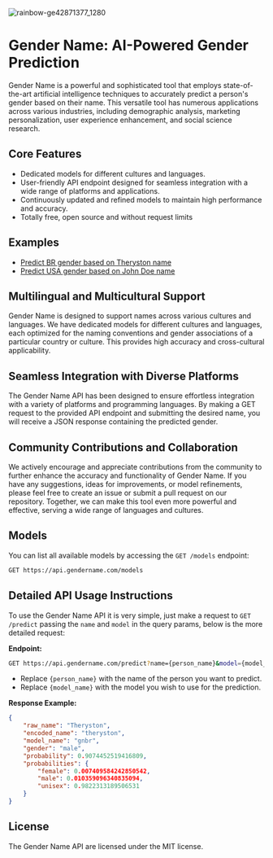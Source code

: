 ![rainbow-ge42871377_1280](https://github.com/Theryston/gender-name/assets/72868196/136e2a71-ee91-405a-820a-5b3f26cc3c90)

# Gender Name: AI-Powered Gender Prediction

Gender Name is a powerful and sophisticated tool that employs state-of-the-art artificial intelligence techniques to accurately predict a person's gender based on their name. This versatile tool has numerous applications across various industries, including demographic analysis, marketing personalization, user experience enhancement, and social science research.

## Core Features

- Dedicated models for different cultures and languages.
- User-friendly API endpoint designed for seamless integration with a wide range of platforms and applications.
- Continuously updated and refined models to maintain high performance and accuracy.
- Totally free, open source and without request limits

## Examples

- [Predict BR gender based on Theryston name](https://api.gendername.com/predict?name=Theryston&model=gnbr)
- [Predict USA gender based on John Doe name](https://api.gendername.com/predict?name=John+Doe&model=gnusa)

## Multilingual and Multicultural Support

Gender Name is designed to support names across various cultures and languages. We have dedicated models for different cultures and languages, each optimized for the naming conventions and gender associations of a particular country or culture. This provides high accuracy and cross-cultural applicability.

## Seamless Integration with Diverse Platforms

The Gender Name API has been designed to ensure effortless integration with a variety of platforms and programming languages. By making a GET request to the provided API endpoint and submitting the desired name, you will receive a JSON response containing the predicted gender.

## Community Contributions and Collaboration

We actively encourage and appreciate contributions from the community to further enhance the accuracy and functionality of Gender Name. If you have any suggestions, ideas for improvements, or model refinements, please feel free to create an issue or submit a pull request on our repository. Together, we can make this tool even more powerful and effective, serving a wide range of languages and cultures.

## Models

You can list all available models by accessing the `GET /models` endpoint:

```bash
GET https://api.gendername.com/models
```

## Detailed API Usage Instructions

To use the Gender Name API it is very simple, just make a request to `GET /predict` passing the `name` and `model` in the query params, below is the more detailed request:

**Endpoint:**

```bash
GET https://api.gendername.com/predict?name={person_name}&model={model_name}
```

- Replace `{person_name}` with the name of the person you want to predict.
- Replace `{model_name}` with the model you wish to use for the prediction.

**Response Example:**

```json
{
    "raw_name": "Theryston",
    "encoded_name": "theryston",
    "model_name": "gnbr",
    "gender": "male",
    "probability": 0.9074452519416809,
    "probabilities": {
        "female": 0.007409584242850542,
        "male": 0.010359096340835094,
        "unisex": 0.9822313189506531
    }
}
```

## License

The Gender Name API are licensed under the MIT license.
